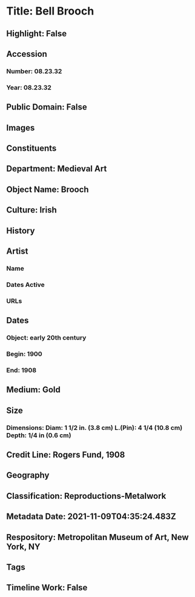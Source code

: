 # Title: Bell Brooch
## Highlight: False
## Accession
### Number: 08.23.32
### Year: 08.23.32
## Public Domain: False
## Images
## Constituents
## Department: Medieval Art
## Object Name: Brooch
## Culture: Irish
## History
## Artist
### Name
### Dates Active
### URLs
## Dates
### Object: early 20th century
### Begin: 1900
### End: 1908
## Medium: Gold
## Size
### Dimensions: Diam: 1 1/2 in. (3.8 cm)    L.(Pin): 4 1/4 (10.8 cm)    Depth: 1/4 in (0.6 cm)
## Credit Line: Rogers Fund, 1908
## Geography
## Classification: Reproductions-Metalwork
## Metadata Date: 2021-11-09T04:35:24.483Z
## Respository: Metropolitan Museum of Art, New York, NY
## Tags
## Timeline Work: False